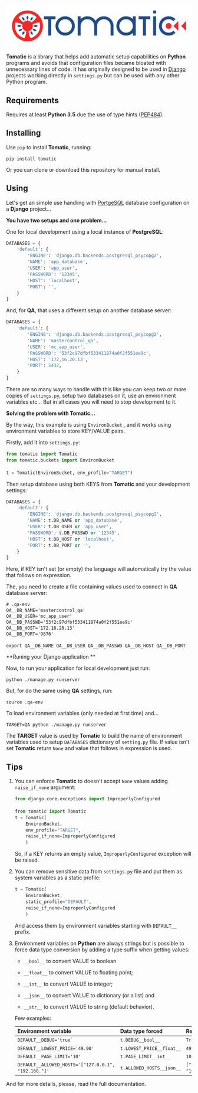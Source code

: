 ![Tomatic logo](tomatic_logo.png)

**Tomatic** is a library that helps add automatic setup capabilities on **Python** programs and avoids that configuration files became bloated with unnecessary lines of code. It has originally designed to be used in [Django](https://www.djangoproject.com/) projects working directly in `settings.py` but can be used with any other Python program.


Requirements
--
Requires at least **Python 3.5** due the use of type hints ([PEP484](https://www.python.org/dev/peps/pep-0484/)).

Installing
--
Use `pip` to install **Tomatic**, running:

``` shell
pip install tomatic
```

Or you can clone or download this repository for manual install.

Using
--

Let's get an simple use handling with [PortgeSQL](https://www.postgresql.org/) database configuration on a **Django** project...

**You have two setups and one problem...**

One for local development using a local instance of **PostgreSQL**:

``` python
DATABASES = {
    'default': {
        'ENGINE': 'django.db.backends.postgresql_psycopg2',
        'NAME': 'app_database',
        'USER': 'app_user',
        'PASSWORD': '12345',
        'HOST': 'localhost',
        'PORT': '',
    }
}
```

And, for **QA**, that uses a different setup on another database server:


``` python
DATABASES = {
    'default': {
        'ENGINE': 'django.db.backends.postgresql_psycopg2',
        'NAME': 'mastercontrol_qa',
        'USER': 'mc_app_user',
        'PASSWORD': '53f2c97dfbf533411874a0f2f551ee9c',
        'HOST': '172,16.20.13',
        'PORT': 5432,
    }
}
```

There are so many ways to handle with this like you can keep two or more copies of `settings.py`, setup two databases on it, use an environment variables etc... But in all cases you will need to stop development to it.

**Solving the problem with Tomatic...**

By the way, this example is using `EnvironBucket` , and it works using environment variables to store KEY/VALUE pairs.

Firstly, add it into `settings.py`:

``` python
from tomatic import Tomatic
from tomatic.buckets import EnvironBucket

t = Tomatic(EnvironBucket, env_profile="TARGET")
```
Then setup database using both KEYS from **Tomatic** and your development settings:

``` python
DATABASES = {
    'default': {
        'ENGINE': 'django.db.backends.postgresql_psycopg2',
        'NAME': t.DB_NAME or 'app_database',
        'USER': t.DB_USER or 'app_user',
        'PASSWORD': t.DB_PASSWD or '12345',
        'HOST': t.DB_HOST or 'localhost',
        'PORT': t.DB_PORT or '',
    }
}
```

Here, if KEY isn't set (or empty) the language will automatically try the value that follows on expression.

The, you need to create a file containing values used to connect in **QA** database server:

``` shell
# .qa-env
QA__DB_NAME='mastercontrol_qa'
QA__DB_USER='mc_app_user'
QA__DB_PASSWD='53f2c97dfbf533411874a0f2f551ee9c'
QA__DB_HOST='172.16.20.13'
QA__DB_PORT='9876'

export QA__DB_NAME QA__DB_USER QA__DB_PASSWD QA__DB_HOST QA__DB_PORT
```

**Runing your Django application **

Now, to run your application for local development just run:

``` shell
python ./manage.py runserver
```

But, for do the same using **QA** settings, run:

``` shell
source .qa-env
```
To load environment variables (only needed at first time) and...

``` shell
TARGET=QA python ./manage.py runserver
```

The **TARGET** value is used by **Tomatic** to build the name of environment variables used to setup `DATABASES` dictionary of `setting.py` file. If value isn't set **Tomatic** return `None` and value that follows in expression is used.

Tips
--
1. You can enforce **Tomatic**  to doesn't accept `None` values adding `raise_if_none` argument:

    ``` python
    from django.core.exceptions import ImproperlyConfigured 

    from tomatic import Tomatic
    t = Tomatic(
        EnvironBucket,
        env_profile="TARGET",
        raise_if_none=ImproperlyConfigured
        )            
    ```
	So, if a KEY returns an empty value, `ImproperlyConfigured` exception will be raised.
	
2. You can remove sensitive data from `settings.py` file and put them as system variables as a static profile:
	``` python    
    t = Tomatic(
        EnvironBucket,
        static_profile="DEFAULT",
        raise_if_none=ImproperlyConfigured
        )
	```
	And access them by environment variables starting with `DEFAULT__` prefix.

3. Environment variables on **Python** are always strings but is possible to force data type conversion by adding a type suffix when getting values:

    * `__bool__` to convert VALUE to boolean
    
    * `__float__` to convert VALUE to floating point;
    
    * `__int__` to convert VALUE to integer;
    
    * `__json__` to convert VALUE to dictionary (or a list) and
    
    * `__str__` to convert VALUE to string (default behavior).
    
	Few examples:

    | Environment variable | Data type forced | Result |
    | --------------------- | ------------------ | ------ |
    | `DEFAULT__DEBUG='true`' | `t.DEBUG__bool__`  | `True` |
    | `DEFAULT__LOWEST_PRICE='49.90'` | `t.LOWEST_PRICE__float__` | `49.9` |
    | `DEFAULT__PAGE_LIMIT='10'` | `t.PAGE_LIMIT__int__ `| `10` |
    | `DEFAULT__ALLOWED_HOSTS='["127.0.0.1", "192.168."]'` | `t.ALLOWED_HOSTS__json__` | `["127.0.0.1", "192.168.",]` |



And for more details, please, read the full documentation.